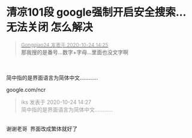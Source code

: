 # 清凉101段 google强制开启安全搜索…无法关闭 怎么解决


<div class="quote"><blockquote><font size="2"><a href="https://www.hostloc.com/forum.php?mod=redirect&amp;goto=findpost&amp;pid=9345813&amp;ptid=757962" target="_blank"><font color="#999999">Gongqiao24 发表于 2020-10-24 14:25</font></a></font><br />
那我搜的是番号…数字+字母…里面也没文字啊</blockquote></div><br />
<br />
简中指的是界面语言为简体中文…………<img id="aimg_rqRt9" onclick="zoom(this, this.src, 0, 0, 0)" class="zoom" src="https://cdn.jsdelivr.net/gh/hishis/forum-master/public/images/patch.gif" onmouseover="img_onmouseoverfunc(this)" onload="thumbImg(this)" border="0" alt="" />

google.com/ncr <img src="static/image/smiley/default/lol.gif" smilieid="12" border="0" alt="" /><img id="aimg_q3KOC" onclick="zoom(this, this.src, 0, 0, 0)" class="zoom" src="https://cdn.jsdelivr.net/gh/hishis/forum-master/public/images/patch.gif" onmouseover="img_onmouseoverfunc(this)" onload="thumbImg(this)" border="0" alt="" />

<div class="quote"><blockquote><font color="#999999">iks 发表于 2020-10-24 14:27</font><br />
<font color="#999999">简中指的是界面语言为简体中文…………</font></blockquote></div><br />
谢谢老哥&nbsp;&nbsp;界面改成繁体就好了
